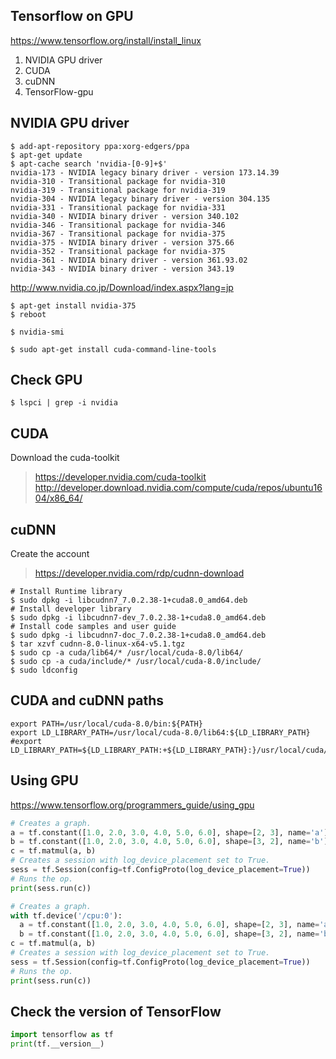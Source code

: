 ## Tensorflow on GPU
https://www.tensorflow.org/install/install_linux
1. NVIDIA GPU driver
1. CUDA
1. cuDNN
1. TensorFlow-gpu

## NVIDIA GPU driver
```
$ add-apt-repository ppa:xorg-edgers/ppa
$ apt-get update
$ apt-cache search 'nvidia-[0-9]+$'
nvidia-173 - NVIDIA legacy binary driver - version 173.14.39
nvidia-310 - Transitional package for nvidia-310
nvidia-319 - Transitional package for nvidia-319
nvidia-304 - NVIDIA legacy binary driver - version 304.135
nvidia-331 - Transitional package for nvidia-331
nvidia-340 - NVIDIA binary driver - version 340.102
nvidia-346 - Transitional package for nvidia-346
nvidia-367 - Transitional package for nvidia-375
nvidia-375 - NVIDIA binary driver - version 375.66
nvidia-352 - Transitional package for nvidia-375
nvidia-361 - NVIDIA binary driver - version 361.93.02
nvidia-343 - NVIDIA binary driver - version 343.19
```
http://www.nvidia.co.jp/Download/index.aspx?lang=jp
```
$ apt-get install nvidia-375
$ reboot
```

```
$ nvidia-smi 
```

```
$ sudo apt-get install cuda-command-line-tools
```

## Check GPU
```
$ lspci | grep -i nvidia
```

## CUDA
Download the cuda-toolkit
> https://developer.nvidia.com/cuda-toolkit
> http://developer.download.nvidia.com/compute/cuda/repos/ubuntu1604/x86_64/

## cuDNN
Create the account
> https://developer.nvidia.com/rdp/cudnn-download
```
# Install Runtime library
$ sudo dpkg -i libcudnn7_7.0.2.38-1+cuda8.0_amd64.deb
# Install developer library
$ sudo dpkg -i libcudnn7-dev_7.0.2.38-1+cuda8.0_amd64.deb
# Install code samples and user guide
$ sudo dpkg -i libcudnn7-doc_7.0.2.38-1+cuda8.0_amd64.deb
$ tar xzvf cudnn-8.0-linux-x64-v5.1.tgz
$ sudo cp -a cuda/lib64/* /usr/local/cuda-8.0/lib64/
$ sudo cp -a cuda/include/* /usr/local/cuda-8.0/include/
$ sudo ldconfig
```

## CUDA and cuDNN paths


```bash:.bash_profile
export PATH=/usr/local/cuda-8.0/bin:${PATH}  
export LD_LIBRARY_PATH=/usr/local/cuda-8.0/lib64:${LD_LIBRARY_PATH}
#export LD_LIBRARY_PATH=${LD_LIBRARY_PATH:+${LD_LIBRARY_PATH}:}/usr/local/cuda/extras/CUPTI/lib64
```

## Using GPU
https://www.tensorflow.org/programmers_guide/using_gpu
```python:gpu_test.py
# Creates a graph.
a = tf.constant([1.0, 2.0, 3.0, 4.0, 5.0, 6.0], shape=[2, 3], name='a')
b = tf.constant([1.0, 2.0, 3.0, 4.0, 5.0, 6.0], shape=[3, 2], name='b')
c = tf.matmul(a, b)
# Creates a session with log_device_placement set to True.
sess = tf.Session(config=tf.ConfigProto(log_device_placement=True))
# Runs the op.
print(sess.run(c))
```

```python:gpu_test.py
# Creates a graph.
with tf.device('/cpu:0'):
  a = tf.constant([1.0, 2.0, 3.0, 4.0, 5.0, 6.0], shape=[2, 3], name='a')
  b = tf.constant([1.0, 2.0, 3.0, 4.0, 5.0, 6.0], shape=[3, 2], name='b')
c = tf.matmul(a, b)
# Creates a session with log_device_placement set to True.
sess = tf.Session(config=tf.ConfigProto(log_device_placement=True))
# Runs the op.
print(sess.run(c))
```

## Check the version of TensorFlow
```python:tf_version_check.py
import tensorflow as tf
print(tf.__version__)
```
